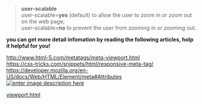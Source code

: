 > **user-scalable**  
user-scalable=**yes** (default) to allow the user to zoom in or zoom out on the web page;   
user-scalable=**no** to prevent the user from zooming in or zooming out.

**you can get more detail infomation by reading the following articles, holp it helpful for you!**

http://www.html-5.com/metatags/meta-viewport.html  
https://css-tricks.com/snippets/html/responsive-meta-tag/   
https://developer.mozilla.org/en-US/docs/Web/HTML/Element/meta#Attributes
[![enter image description here][1]][1]


  [1]: https://i.stack.imgur.com/bAzG0.png
  
  
  
  [viewport.html](viewport.html)
